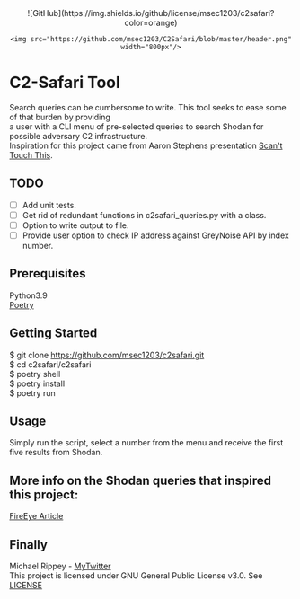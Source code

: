 
<div align="center">
![GitHub](https://img.shields.io/github/license/msec1203/c2safari?color=orange)

    <img src="https://github.com/msec1203/C2Safari/blob/master/header.png" width="800px"/>
</div>


# C2-Safari Tool

Search queries can be cumbersome to write. This tool seeks to ease some of that burden by providing<br>
a user with a CLI menu of pre-selected queries to search Shodan for possible adversary C2 infrastructure.<br>
Inspiration for this project came from Aaron Stephens presentation [Scan't Touch This](https://github.com/aaronst/talks).
 
## TODO
- [ ] Add unit tests.
- [ ] Get rid of redundant functions in c2safari_queries.py with a class.
- [ ] Option to write output to file.
- [ ] Provide user option to check IP address against GreyNoise API by index number.

## Prerequisites
Python3.9<br>
[Poetry](https://python-poetry.org)

## Getting Started
$ git clone https://github.com/msec1203/c2safari.git<br>
$ cd c2safari/c2safari<br>
$ poetry shell<br>
$ poetry install<br>
$ poetry run 


## Usage
Simply run the script, select a number from the menu and receive the first five results from Shodan. 


## More info on the Shodan queries that inspired this project:
[FireEye Article](https://www.fireeye.com/blog/threat-research/2020/07/scandalous-external-detection-using-network-scan-data-and-automation.html)


## Finally
Michael Rippey - [MyTwitter](https://twitter.com/nahamike01)<br>
This project is licensed under GNU General Public License v3.0. See [LICENSE](https://github.com/msec1203/C2Safari/blob/master/LICENSE)
